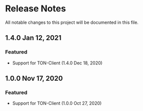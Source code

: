 # Release Notes
All notable changes to this project will be documented in this file.

## 1.4.0 Jan 12, 2021

### Featured
- Support for TON-Client (1.4.0 Dec 18, 2020)


## 1.0.0 Nov 17, 2020

### Featured
- Support for TON-Client (1.0.0 Oct 27, 2020)
